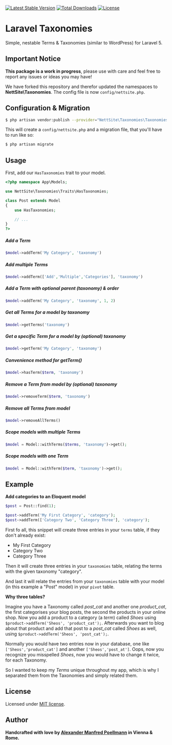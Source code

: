 [![Latest Stable Version](https://poser.pugx.org/nettsite/taxonomies/v/stable)](https://packagist.org/packages/nettsite/taxonomies)
[![Total Downloads](https://poser.pugx.org/nettsite/taxonomies/downloads)](https://packagist.org/packages/nettsite/taxonomies)
[![License](https://poser.pugx.org/nettsite/taxonomies/license)](https://packagist.org/packages/nettsite/taxonomies)

# Laravel Taxonomies

Simple, nestable Terms & Taxonomies (similar to WordPress) for Laravel 5.

## Important Notice

**This package is a work in progress**, please use with care and feel free to report any issues or ideas you may have!

We have forked this repository and therefor updated the namespaces to **NettSite\Taxonomies**. The config file is now `config/nettsite.php`.

## Configuration & Migration

```bash
$ php artisan vendor:publish --provider="NettSite\Taxonomies\TaxonomiesServiceProvider"
```

This will create a `config/nettsite.php` and a migration file, that you'll have to run like so:

```bash
$ php artisan migrate
```

## Usage

First, add our `HasTaxonomies` trait to your model.
        
```php
<?php namespace App\Models;

use NettSite\Taxonomies\Traits\HasTaxonomies;

class Post extends Model
{
    use HasTaxonomies;

    // ...
}
?>
```

##### Add a Term
```php
$model->addTerm('My Category', 'taxonomy')
```

##### Add multiple Terms
```php
$model->addTerm(['Add','Multiple','Categories'], 'taxonomy')
```

##### Add a Term with optional parent (taxonomy) & order
```php
$model->addTerm('My Category', 'taxonomy', 1, 2)
```

##### Get all Terms for a model by taxonomy
```php
$model->getTerms('taxonomy')
```

##### Get a specific Term for a model by (optional) taxonomy
```php
$model->getTerm('My Category', 'taxonomy')
```

##### Convenience method for getTerm()
```php
$model->hasTerm($term, 'taxonomy')
```

##### Remove a Term from model by (optional) taxonomy
```php
$model->removeTerm($term, 'taxonomy')
```

##### Remove all Terms from model
```php
$model->removeAllTerms()
```

##### Scope models with multiple Terms
```php
$model = Model::withTerms($terms, 'taxonomy')->get();
```

##### Scope models with one Term
```php
$model = Model::withTerm($term, 'taxonomy')->get();
```

## Example

**Add categories to an Eloquent model**

```php
$post = Post::find(1);

$post->addTerm('My First Category', 'category');
$post->addTerm(['Category Two', 'Category Three'], 'category');
```

First fo all, this snippet will create three entries in your `terms` table, if they don't already exist:

* My First Category
* Category Two
* Category Three

Then it will create three entries in your `taxonomies` table, relating the terms with the given taxonomy "category".

And last it will relate the entries from your `taxonomies` table with your model (in this example a "Post" model) in your `pivot` table.

**Why three tables?**

Imagine you have a Taxonomy called *post_cat* and another one *product_cat*, the first categorises your blog posts, the second the products in your online shop. Now you add a product to a category (a *term*) called *Shoes* using `$product->addTerm('Sheos', 'product_cat');`. Afterwards you want to blog about that product and add that post to a *post_cat* called *Shoes* as well, using `$product->addTerm('Sheos', 'post_cat');`.

Normally you would have two entries now in your database, one like `['Sheos','product_cat']` and another `['Sheos','post_at']`. Oops, now you recognize you misspelled *Shoes*, now you would have to change it twice, for each Taxonomy.

So I wanted to keep my *Terms* unique throughout my app, which is why I separated them from the Taxonomies and simply related them.

## License

Licensed under [MIT license](http://opensource.org/licenses/MIT).

## Author

**Handcrafted with love by [Alexander Manfred Poellmann](https://twitter.com/AMPoellmann) in Vienna &amp; Rome.**